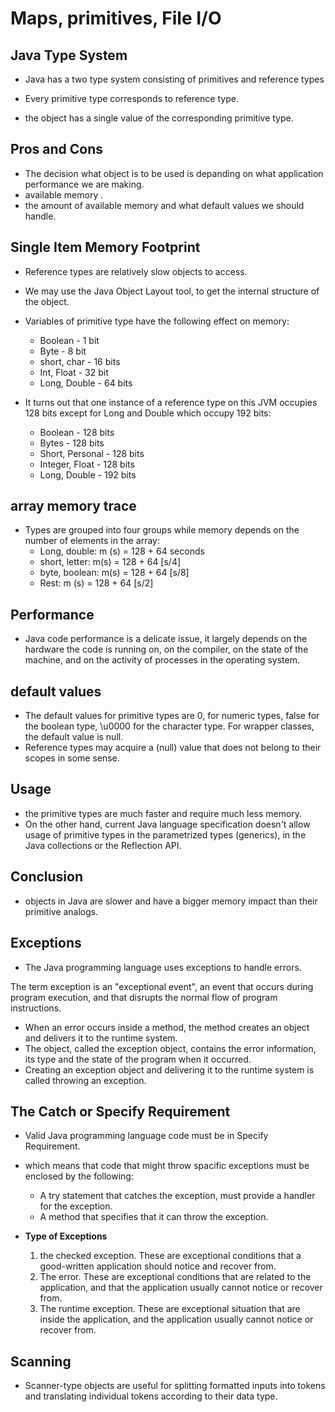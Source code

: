 # Maps, primitives, File I/O

## Java Type System

* Java has a two type system consisting of primitives and reference types

* Every primitive type corresponds to  reference type.
* the object has a single value of the corresponding primitive type.

## Pros and Cons

* The decision what object is to be used is depanding on what application performance we are making.
* available memory .
* the amount of available memory and what default values we should handle.

## Single Item Memory Footprint

* Reference types are relatively slow objects to access.
* We may use the Java Object Layout tool, to get the internal structure of the object.
* Variables of primitive type have the following effect on memory:
  * Boolean - 1 bit
  * Byte - 8 bit
  * short, char - 16 bits
  * Int, Float - 32 bit
  * Long, Double - 64 bits
  
* It turns out that one instance of a reference type on this JVM occupies 128 bits except for Long and Double which occupy 192 bits:
  * Boolean - 128 bits
  * Bytes - 128 bits
  * Short, Personal - 128 bits
  * Integer, Float - 128 bits
  * Long, Double - 192 bits

## array memory trace

* Types are grouped into four groups while memory depends on the number of elements in the array:
  * Long, double: m (s) = 128 + 64 seconds
  * short, letter: m(s) = 128 + 64 [s/4]
  * byte, boolean: m(s) = 128 + 64 [s/8]
  * Rest: m (s) = 128 + 64 [s/2]

## Performance
  
* Java code performance is a delicate issue, it largely depends on the hardware the code is running on, on the compiler, on the state of the machine, and on the activity of processes in the operating system.

## default values

* The default values ​​for primitive types are 0, for numeric types, false for the boolean type, \u0000 for the character type. For wrapper classes, the default value is null.
* Reference types may acquire a (null) value that does not belong to their scopes in some sense.

## Usage

* the primitive types are much faster and require much less memory.
* On the other hand, current Java language specification doesn't allow usage of primitive types in the parametrized types (generics),  in the Java collections or the Reflection API.

## Conclusion

* objects in Java are slower and have a bigger memory impact than their primitive analogs.

## Exceptions

* The Java programming language uses exceptions to handle errors.

The term exception is an "exceptional event", an event that occurs during program execution, and that disrupts the normal flow of program instructions.

* When an error occurs inside a method, the method creates an object and delivers it to the runtime system.
* The object, called the exception object, contains the error information, its type and the state of the program when it occurred.
* Creating an exception object and delivering it to the runtime system is called throwing an exception.

## The Catch or Specify Requirement

* Valid Java programming language code must be in Specify Requirement.
* which means that code that might throw spacific exceptions must be enclosed by the following:

  * A try statement that catches the exception, must provide a handler for the exception.
  * A method that specifies that it can throw the exception.

* **Type of Exceptions**

  1. the checked exception. These are exceptional conditions that a good-written application should notice and recover from.
  2. The error. These are exceptional conditions that are related to the application, and that the application usually cannot notice or recover from.
  3. The runtime exception. These are exceptional situation that are inside the application, and the application usually cannot notice or recover from.

## Scanning

* Scanner-type objects are useful for splitting formatted inputs into tokens and translating individual tokens according to their data type.


